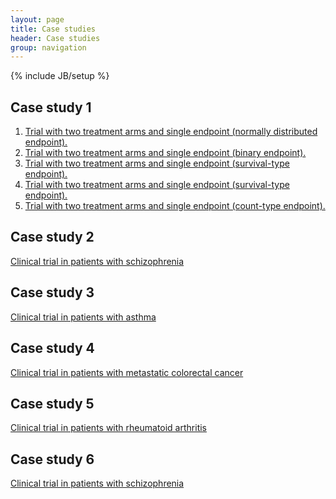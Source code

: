 ```yaml
---
layout: page
title: Case studies
header: Case studies
group: navigation
---
```

{% include JB/setup %}

## Case study 1

1.  [Trial with two treatment arms and single endpoint (normally distributed endpoint).](CaseStudy01.html#Normallydistributedendpoint)
2.  [Trial with two treatment arms and single endpoint (binary endpoint).](CaseStudy01.html#Binaryendpoint)
3.  [Trial with two treatment arms and single endpoint (survival-type endpoint).](CaseStudy01.html#Survival-typeendpoint)
4.  [Trial with two treatment arms and single endpoint (survival-type endpoint).](CaseStudy01.html#Survival-typeendpoint(withcensoring))
5.  [Trial with two treatment arms and single endpoint (count-type endpoint).](CaseStudy01.html#Count-typeendpoint)

## Case study 2

[Clinical trial in patients with schizophrenia](CaseStudy02.html)

## Case study 3

[Clinical trial in patients with asthma](CaseStudy03.html)

## Case study 4

[Clinical trial in patients with metastatic colorectal cancer](CaseStudy04.html)

## Case study 5

[Clinical trial in patients with rheumatoid arthritis](CaseStudy05.html)

## Case study 6

[Clinical trial in patients with schizophrenia](CaseStudy06.html)
